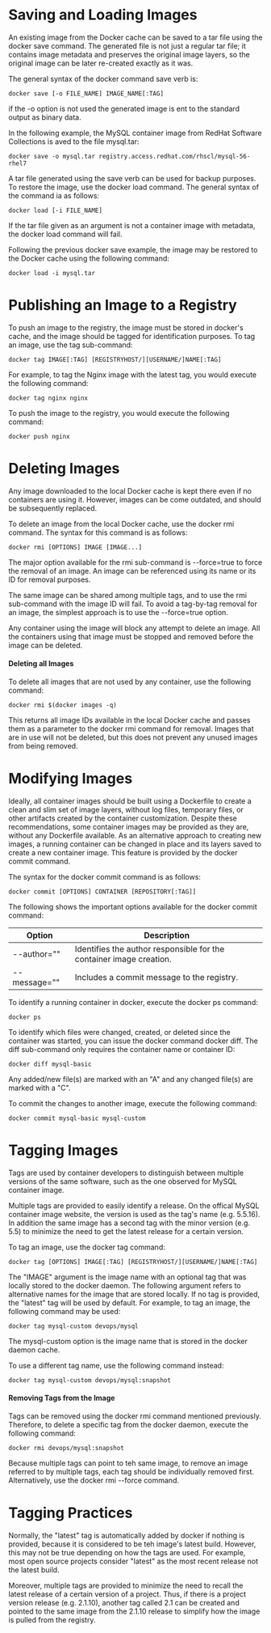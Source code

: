 Saving and Loading Images
=========================

An existing image from the Docker cache can be saved to a tar file using the docker save command.  The generated file is not just a regular tar file; it contains image metadata and preserves the original image layers, so the original image can be later re-created exactly as it was.

The general syntax of the docker command save verb is:

```
docker save [-o FILE_NAME] IMAGE_NAME[:TAG]
```

if the -o option is not used the generated image is ent to the standard output as binary data.

In the following example, the MySQL container image from RedHat Software Collections is aved to the file mysql.tar:

```
docker save -o mysql.tar registry.access.redhat.com/rhscl/mysql-56-rhel7
```

A tar file generated using the save verb can be used for backup purposes.  To restore the image, use the docker load command.  The general syntax of the command ia as follows:

```
docker load [-i FILE_NAME]
```

If the tar file given as an argument is not a container image with metadata, the docker load command will fail.

Following the previous docker save example, the image may be restored to the Docker cache using the following command:

```
docker load -i mysql.tar
```

Publishing an Image to a Registry
=================================
To push an image to the registry, the image must be stored in docker's cache, and the image should be tagged for identification purposes.  To tag an image, use the tag sub-command:

```
docker tag IMAGE[:TAG] [REGISTRYHOST/][USERNAME/]NAME[:TAG]
```

For example, to tag the Nginx image with the latest tag, you would execute the following command:

```
docker tag nginx nginx
```

To push the image to the registry, you would execute the following command:

```
docker push nginx
```

Deleting Images
===============

Any image downloaded to the local Docker cache is kept there even if no containers are using it.  However, images can be come outdated, and should be subsequently replaced.

To delete an image from the local Docker cache, use the docker rmi command.  The syntax for this command is as follows:

```
docker rmi [OPTIONS] IMAGE [IMAGE...]
```

The major option available for the rmi sub-command is --force=true to force the removal of an image.  An image can be referenced using its name or its ID for removal purposes.

The same image can be shared among multiple tags, and to use the rmi sub-command with the image ID will fail.  To avoid a tag-by-tag removal for an image, the simplest approach is to use the --force=true option.

Any container using the image will block any attempt to delete an image.  All the containers using that image must be stopped and removed before the image can be deleted.

#### Deleting all Images ####

To delete all images that are not used by any container, use the following command:

```
docker rmi $(docker images -q)
```

This returns all image IDs available in the local Docker cache and passes them as a parameter to the docker rmi command for removal.  Images that are in use will not be deleted, but this does not prevent any unused images from being removed.


Modifying Images
================

Ideally, all container images should be built using a Dockerfile to create a clean and slim set of image layers, without log files, temporary files, or other artifacts created by the container customization.  Despite these recommendations, some container images may be provided as they are, without any Dockerfile available.  As an alternative approach to creating new images, a running container can be changed in place and its layers saved to create a new container image.  This feature is provided by the docker commit command.

The syntax for the docker commit command is as follows:

```
docker commit [OPTIONS] CONTAINER [REPOSITORY[:TAG]]
```

The following shows the important options available for the docker commit command:

| Option       | Description                                                         |
| ------------ | ------------------------------------------------------------------- |
| --author=""  | Identifies the author responsible for the container image creation. |
| --message="" | Includes a commit message to the registry.                          |

To identify a running container in docker, execute the docker ps command:

```
docker ps
```

To identify which files were changed, created, or deleted since the container was started, you can issue the docker command docker diff.  The diff sub-command only requires the container name or container ID:

```
docker diff mysql-basic
```

Any added/new file(s) are marked with an "A" and any changed file(s) are marked with a "C".

To commit the changes to another image, execute the following command:

```
docker commit mysql-basic mysql-custom
```

Tagging Images
==============

Tags are used by container developers to distinguish between multiple versions of the same software, such as the one observed for MySQL container image.

Multiple tags are provided to easily identify a release.  On the offical MySQL container image website, the version is used as the tag's name (e.g. 5.5.16).  In addition the same image has a second tag with the minor version (e.g. 5.5) to minimize the need to get the latest release for a certain version.

To tag an image, use the docker tag command:

```
docker tag [OPTIONS] IMAGE[:TAG] [REGISTRYHOST/][USERNAME/]NAME[:TAG]
```

The "IMAGE" argument is the image name with an optional tag that was locally stored to the docker daemon.  The following argument refers to alternative names for the image that are stored locally.  If no tag is provided, the "latest" tag will be used by default.  For example, to tag an image, the following command may be used:

```
docker tag mysql-custom devops/mysql
```

The mysql-custom option is the image name that is stored in the docker daemon cache.

To use a different tag name, use the following command instead:

```
docker tag mysql-custom devops/mysql:snapshot
```

#### Removing Tags from the Image ####

Tags can be removed using the docker rmi command mentioned previously.  Therefore, to delete a specific tag from the docker daemon, execute the following command:

```
docker rmi devops/mysql:snapshot
```

Because multiple tags can point to teh same image, to remove an image referred to by multiple tags, each tag should be individually removed first.  Alternatively, use the docker rmi --force command.


Tagging Practices
=================

Normally, the "latest" tag is automatically added by docker if nothing is provided, because it is considered to be teh image's latest build.  However, this may not be true depending on how the tags are used.  For example, most open source projects consider "latest" as the most recent release not the latest build.

Moreover, multiple tags are provided to minimize the need to recall the latest release of a certain version of a project.  Thus, if there is a project version release (e.g. 2.1.10), another tag called 2.1 can be created and pointed to the same image from the 2.1.10 release to simplify how the image is pulled from the registry.
